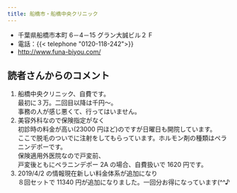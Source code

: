 ```yaml
---
title: 船橋市・船橋中央クリニック
---
```


- 千葉県船橋市本町 6－4－15 グラン大誠ビル２ F
- 電話：{{< telephone "0120-118-242">}}
- <http://www.funa-biyou.com/>

## 読者さんからのコメント

1. 船橋中央クリニック、自費です。\
   最初に３万。二回目以降は千円～。\
   事務の人が感じ悪くて、行ってはいません。
1. 美容外科なので保険指定がなく\
   初診時の料金が高い(23000 円ほど)のですが日曜日も開院しています。\
   ここで脱毛のついでに注射をしてもらっています。ホルモン剤の種類はペラニンデポーです。\
   保険適用外医院なので戸変前、\
   戸変後ともにペラニンデポー 2A の場合、自費扱いで 1620 円です。
1. 2019/4/2 の情報現在新しい料金体系が追加になり\
   ８回セットで 11340 円が追加になりました。一回分お得になっています(^^♪

